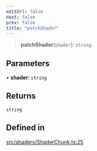 ```yaml
---
editUrl: false
next: false
prev: false
title: "patchShader"
---
```


> **patchShader**(`shader`): `string`

## Parameters

• **shader**: `string`

## Returns

`string`

## Defined in

[src/shaders/ShaderChunk.ts:25](https://github.com/agargaro/instanced-mesh/blob/6b4aafb234e44b872be8f20e0304628a1f2217cf/src/shaders/ShaderChunk.ts#L25)
